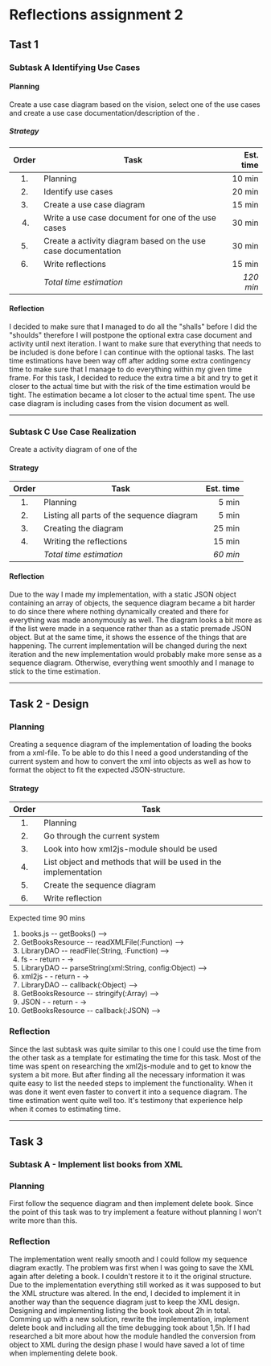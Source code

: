 # Reflections assignment 2
## Tast 1
### Subtask A Identifying Use Cases
#### Planning
Create a use case diagram based on the vision, select one of the use cases and create a use case documentation/description of the .

##### Strategy
| Order | Task                                                                                                                   | Est. time |
| :---: | ---                                                                                                                    |      ---: |
| 1.    | Planning                                                                                                               | 10 min    |
| 2.    | Identify use cases                                                                                                     | 20 min    |
| 3.    | Create a use case diagram                                                                                              | 15 min    |
| 4.    | Write a use case document for one of the use cases                                                                     | 30 min    |
| 5.    | Create a activity diagram based on the use case documentation                                                          | 30 min    |
| 6.    | Write reflections                                                                                                      | 15 min    |
|       | *Total time estimation*                                                                                                | *120 min* |

#### Reflection
I decided to make sure that I managed to do all the "shalls" before I did the "shoulds" therefore I will postpone the optional extra case document and activity until next iteration. I want to make sure that everything that needs to be included is done before I can continue with the optional tasks. The last time estimations have been way off after adding some extra contingency time to make sure that I manage to do everything within my given time frame. For this task, I decided to reduce the extra time a bit and try to get it closer to the actual time but with the risk of the time estimation would be tight. The estimation became a lot closer to the actual time spent. The use case diagram is including cases from the vision document as well.

___

### Subtask C Use Case Realization
Create a activity diagram of one of the 

#### Strategy
| Order | Task                                                                                                                   | Est. time |
| :---: | ---                                                                                                                    |      ---: |
| 1.    | Planning                                                                                                               | 5 min     |
| 2.    | Listing all parts of the sequence diagram                                                                              | 5 min     |
| 3.    | Creating the diagram                                                                                                   | 25 min    |
| 4.    | Writing the reflections                                                                                                | 15 min    |
|       | *Total time estimation*                                                                                                | *60 min*  |

#### Reflection
Due to the way I made my implementation, with a static JSON object containing an array of objects, the sequence diagram became a bit harder to do since there where nothing dynamically created and there for everything was made anonymously as well. The diagram looks a bit more as if the list were made in a sequence rather than as a static premade JSON object. But at the same time, it shows the essence of the things that are happening. The current implementation will be changed during the next iteration and the new implementation would probably make more sense as a sequence diagram. Otherwise, everything went smoothly and I manage to stick to the time estimation.
___

## Task 2 - Design
### Planning
Creating a sequence diagram of the implementation of loading the books from a xml-file. To be able to do this I need a good understanding of the current system and how to convert the xml into objects as well as how to format the object to fit the expected JSON-structure.

#### Strategy
| Order | Task                                                                                                                   |
| :---: | ---                                                                                                                    |
| 1.    | Planning                                                                                                               |
| 2.    | Go through the current system                                                                                          |
| 3.    | Look into how xml2js-module should be used                                                                             |
| 4.    | List object and methods that will be used in the implementation                                                        |
| 5.    | Create the sequence diagram                                                                                            |
| 6.    | Write reflection                                                                                                       |

Expected time 90 mins

1. books.js -- getBooks() --> 
2. GetBooksResource -- readXMLFile(:Function) -->
3. LibraryDAO -- readFile(:String, :Function) -->
4. fs - - return - ->
5. LibraryDAO -- parseString(xml:String, config:Object) -->
6. xml2js - - return - ->
7. LibraryDAO -- callback(:Object) -->
8. GetBooksResource -- stringify(:Array) -->
8. JSON - - return - ->
9. GetBooksResource -- callback(:JSON) -->

### Reflection
Since the last subtask was quite similar to this one I could use the time from the other task as a template for estimating the time for this task. Most of the time was spent on researching the xml2js-module and to get to know the system a bit more. But after finding all the necessary information it was quite easy to list the needed steps to implement the functionality. When it was done it went even faster to convert it into a sequence diagram. The time estimation went quite well too. It's testimony that experience help when it comes to estimating time.
___

## Task 3
### Subtask A - Implement list books from XML
### Planning
First follow the sequence diagram and then implement delete book. Since the point of this task was to try implement a feature without planning I won't write more than this.


### Reflection
The implementation went really smooth and I could follow my sequence diagram exactly. The problem was first when I was going to save the XML again after deleting a book. I couldn't restore it to it the original structure. Due to the implementation everything still worked as it was supposed to but the XML structure was altered. In the end, I decided to implement it in another way than the sequence diagram just to keep the XML design. Designing and implementing listing the book took about 2h in total. Comming up with a new solution, rewrite the implementation, implement delete book and including all the time debugging took about 1,5h. If I had researched a bit more about how the module handled the conversion from object to XML during the design phase I would have saved a lot of time when implementing delete book.